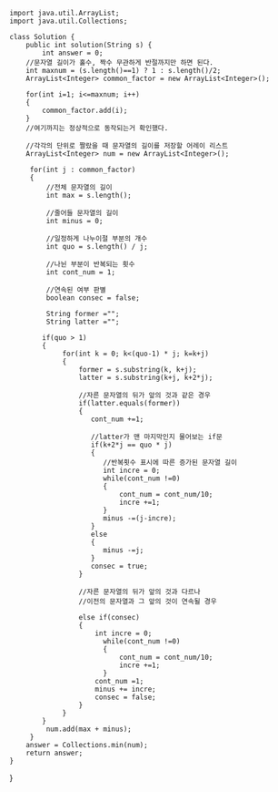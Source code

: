 

    import java.util.ArrayList;
    import java.util.Collections;
    
    class Solution {
        public int solution(String s) {
            int answer = 0;  
    	//문자열 길이가 홀수, 짝수 무관하게 반절까지만 하면 된다.
        int maxnum = (s.length()==1) ? 1 : s.length()/2;
        ArrayList<Integer> common_factor = new ArrayList<Integer>();
                
        for(int i=1; i<=maxnum; i++)
        {
            common_factor.add(i);
        }    
        //여기까지는 정상적으로 동작되는거 확인했다.
     
        //각각의 단위로 짤랐을 때 문자열의 길이를 저장할 어레이 리스트
        ArrayList<Integer> num = new ArrayList<Integer>();
    
         for(int j : common_factor)
         {
             //전체 문자열의 길이
             int max = s.length();
             
             //줄어들 문자열의 길이
             int minus = 0;
             
             //일정하게 나누이절 부분의 개수
             int quo = s.length() / j;
             
             //나뉜 부분이 반복되는 횟수
             int cont_num = 1;
             
             //연속된 여부 판별
             boolean consec = false;    
             
             String former ="";
             String latter ="";
    
            if(quo > 1)
            {        
                 for(int k = 0; k<(quo-1) * j; k=k+j)
                 {
                     former = s.substring(k, k+j);                 
                     latter = s.substring(k+j, k+2*j);
    
                     //자른 문자열의 뒤가 앞의 것과 같은 경우
                     if(latter.equals(former))
                     {
                        cont_num +=1;
    
                        //latter가 맨 마지막인지 물어보는 if문
                        if(k+2*j == quo * j)
                        {
                           //반복횟수 표시에 따른 증가된 문자열 길이
                           int incre = 0;
                           while(cont_num !=0)
                           {
                               cont_num = cont_num/10;
                               incre +=1;
                           }
                           minus -=(j-incre); 
                        } 
                        else
                        {
                           minus -=j; 
                        }
                        consec = true;
                     }
    
                     //자른 문자열의 뒤가 앞의 것과 다르나
                     //이전의 문자열과 그 앞의 것이 연속될 경우
    
                     else if(consec)
                     {
                         int incre = 0;
                           while(cont_num !=0)
                           {
                               cont_num = cont_num/10;
                               incre +=1;
                           }
                         cont_num =1;
                         minus += incre;
                         consec = false;
                     }                  
                 }  
            }
             num.add(max + minus);
         }       
        answer = Collections.min(num);
        return answer;
    }
}
